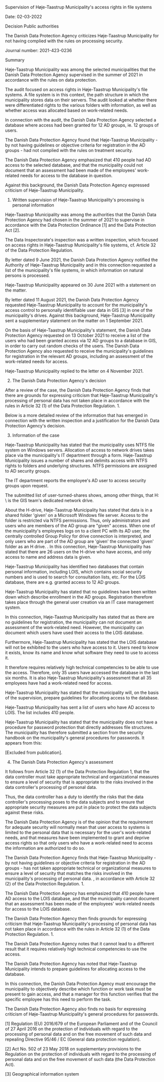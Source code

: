 Supervision of Høje-Taastrup Municipality's access rights in file systems

Date: 02-03-2022

Decision Public authorities

The Danish Data Protection Agency criticizes Høje-Taastrup Municipality for not having complied with the rules on processing security.

Journal number: 2021-423-0236

Summary

Høje-Taastrup Municipality was among the selected municipalities that the Danish Data Protection Agency supervised in the summer of 2021 in accordance with the rules on data protection.

The audit focused on access rights in Høje-Taastrup Municipality's file systems. A file system is in this context, the path structure in which the municipality stores data on their servers. The audit looked at whether there were differentiated rights to the various folders with information, as well as whether access was allocated based on work-related needs.

In connection with the audit, the Danish Data Protection Agency selected a database where access had been granted for 12 AD groups, ie. 12 groups of users.

The Danish Data Protection Agency found that Høje-Taastrup Municipality - by not having guidelines or objective criteria for registration in the AD groups - had not complied with the rules on treatment security.

The Danish Data Protection Agency emphasized that 410 people had AD access to the selected database, and that the municipality could not document that an assessment had been made of the employees' work-related needs for access to the database in question.

Against this background, the Danish Data Protection Agency expressed criticism of Høje-Taastrup Municipality.

1. Written supervision of Høje-Taastrup Municipality's processing is personal information

Høje-Taastrup Municipality was among the authorities that the Danish Data Protection Agency had chosen in the summer of 2021 to supervise in accordance with the Data Protection Ordinance \[1\] and the Data Protection Act \[2\].

The Data Inspectorate's inspection was a written inspection, which focused on access rights in Høje-Taastrup Municipality's file systems, cf. Article 32 of the Data Protection Regulation.

By letter dated 9 June 2021, the Danish Data Protection Agency notified the Authority of Høje-Taastrup Municipality and in this connection requested a list of the municipality's file systems, in which information on natural persons is processed.

Høje-Taastrup Municipality appeared on 30 June 2021 with a statement on the matter.

By letter dated 11 August 2021, the Danish Data Protection Agency requested Høje-Taastrup Municipality to account for the municipality's access control to personally identifiable user data in GIS \[3\] in one of the municipality's drives. Against this background, Høje-Taastrup Municipality sent a supplementary statement on the matter on 1 September 2021.

On the basis of Høje-Taastrup Municipality's statement, the Danish Data Protection Agency requested on 13 October 2021 to receive a list of the users who had been granted access via 12 AD groups to a database in GIS, in order to carry out random checks of the users. The Danish Data Protection Agency also requested to receive the municipality's guidelines for registration in the relevant AD groups, including an assessment of the work-related needs for access.

Høje-Taastrup Municipality replied to the letter on 4 November 2021.

2. The Danish Data Protection Agency's decision

After a review of the case, the Danish Data Protection Agency finds that there are grounds for expressing criticism that Høje-Taastrup Municipality's processing of personal data has not taken place in accordance with the rules in Article 32 (1) of the Data Protection Regulation. 1.

Below is a more detailed review of the information that has emerged in connection with the written inspection and a justification for the Danish Data Protection Agency's decision.

3. Information of the case

Høje-Taastrup Municipality has stated that the municipality uses NTFS file system on Windows servers. Allocation of access to network drives takes place via the municipality's IT department through a form. Høje-Taastrup Municipality issues a number of shares and delimits access with NTFS rights to folders and underlying structures. NTFS permissions are assigned to AD security groups.

The IT department reports the employee's AD user to access security groups upon request.

The submitted list of user-turned-shares shows, among other things, that H: \\ is the GIS team's dedicated network drive.

About the H-drive, Høje-Taastrup Municipality has stated that data is in a shared folder 'given' on a Microsoft Windows file server. Access to the folder is restricted via NTFS permissions. Thus, only administrators and users who are members of the AD group are "given" access. When one of the municipality's employees logs on to a client PC with its AD user, the centrally controlled Group Policy for drive connection is interpreted, and only users who are part of the AD group are 'given' the connected 'given' folder as an H drive. . In this connection, Høje-Taastrup Municipality has stated that there are 26 users on the H-drive who have access, and only access to name and address data is given.

Høje-Taastrup Municipality has identified two databases that contain personal information, including LOIS, which contains social security numbers and is used to search for consultation lists, etc. For the LOIS database, there are e.g. granted access to 12 AD groups.

Høje-Taastrup Municipality has stated that no guidelines have been written down which describe enrollment in the AD groups. Registration therefore takes place through the general user creation via an IT case management system.

In this connection, Høje-Taastrup Municipality has stated that as there are no guidelines for registration, the municipality can not document an assessment of the work-related need. However, the municipality can document which users have used their access to the LOIS database.

Furthermore, Høje-Taastrup Municipality has stated that the LOIS database will not be exhibited to the users who have access to it. Users need to know it exists, know its name and know what software they need to use to access it.

It therefore requires relatively high technical competencies to be able to use the access. Therefore, only 35 users have accessed the database in the last six months. It is also Høje-Taastrup Municipality's assessment that all 35 employees have had a work-related need for access.

Høje-Taastrup Municipality has stated that the municipality will, on the basis of the supervision, prepare guidelines for allocating access to the database.

Høje-Taastrup Municipality has sent a list of users who have AD access to LOIS. The list includes 410 people.

Høje-Taastrup Municipality has stated that the municipality does not have a procedure for password protection that directly addresses file structures. The municipality has therefore submitted a section from the security handbook on the municipality's general procedures for passwords. It appears from this:

\[Excluded from publication\].

4. The Danish Data Protection Agency's assessment

It follows from Article 32 (1) of the Data Protection Regulation 1, that the data controller must take appropriate technical and organizational measures to ensure a level of security that is appropriate to the risks involved in the data controller's processing of personal data.

Thus, the data controller has a duty to identify the risks that the data controller's processing poses to the data subjects and to ensure that appropriate security measures are put in place to protect the data subjects against these risks.

The Danish Data Protection Agency is of the opinion that the requirement for adequate security will normally mean that user access to systems is limited to the personal data that is necessary for the user's work-related needs, and that measures have been implemented to grant and deprive access rights so that only users who have a work-related need to access the information are authorized to do so.

The Danish Data Protection Agency finds that Høje-Taastrup Municipality - by not having guidelines or objective criteria for registration in the AD groups - has not taken appropriate technical or organizational measures to ensure a level of security that matches the risks involved in the municipality's processing of personal data. , in accordance with Article 32 (2) of the Data Protection Regulation. 1.

The Danish Data Protection Agency has emphasized that 410 people have AD access to the LOIS database, and that the municipality cannot document that an assessment has been made of the employees' work-related needs for access to the LOIS database.

The Danish Data Protection Agency then finds grounds for expressing criticism that Høje-Taastrup Municipality's processing of personal data has not taken place in accordance with the rules in Article 32 (1) of the Data Protection Regulation. 1.

The Danish Data Protection Agency notes that it cannot lead to a different result that it requires relatively high technical competencies to use the access.

The Danish Data Protection Agency has noted that Høje-Taastrup Municipality intends to prepare guidelines for allocating access to the database.

In this connection, the Danish Data Protection Agency must encourage the municipality to objectively describe which function or work task must be present to gain access, and that a manager for this function verifies that the specific employee has this need to perform the task.

The Danish Data Protection Agency also finds no basis for expressing criticism of Høje-Taastrup Municipality's general procedures for passwords.

\[1\] Regulation (EU) 2016/679 of the European Parliament and of the Council of 27 April 2016 on the protection of individuals with regard to the processing of personal data and on the free movement of such data and repealing Directive 95/46 / EC (General data protection regulation).

\[2\] Act No. 502 of 23 May 2018 on supplementary provisions to the Regulation on the protection of individuals with regard to the processing of personal data and on the free movement of such data (the Data Protection Act).

\[3\] Geographical information system
